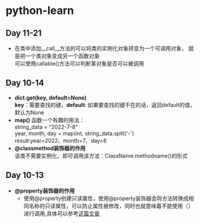# python-learn
## Day 11-21
* 在类中添加__call__方法的可以将类的实例化对象转变为一个可调用对象， 就是把一个类对象变成另一个函数对象<br>
可以使用callable()方法可以判断某对象是否可以被调用
## Day 10-14
* **dict.get(key, default=None)**<br>
**key**：需要查找的键，**default**: 如果要查找的键不在的话，返回default的值，默认为None<br>
* **map()** 函数一个有趣的用法：<br>
string_data = “2022-7-8”<br>
year, month, day = map(int, string_data.split('-')<br>
result:year=2022、month=7、day=8<br>
* **@classmethod装饰器的作用**<br>
该类不需要实例化，即可调用该方法：ClassName.methodname()的形式

## Day 10-13
* **@property装饰器的作用**<br>
  * 使用@property创建只读属性，使用@property装饰器会将方法转换成相同名称的只读属性，可以防止属性被修改，同时也就意味着不能使用（）进行调用,具体可以参考[这篇文章](https://zhuanlan.zhihu.com/p/64487092)
